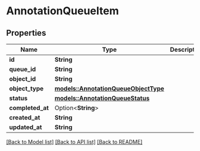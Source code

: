 # AnnotationQueueItem

## Properties

Name | Type | Description | Notes
------------ | ------------- | ------------- | -------------
**id** | **String** |  | 
**queue_id** | **String** |  | 
**object_id** | **String** |  | 
**object_type** | [**models::AnnotationQueueObjectType**](AnnotationQueueObjectType.md) |  | 
**status** | [**models::AnnotationQueueStatus**](AnnotationQueueStatus.md) |  | 
**completed_at** | Option<**String**> |  | [optional]
**created_at** | **String** |  | 
**updated_at** | **String** |  | 

[[Back to Model list]](../README.md#documentation-for-models) [[Back to API list]](../README.md#documentation-for-api-endpoints) [[Back to README]](../README.md)


